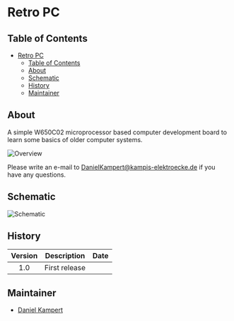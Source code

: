# Retro PC

## Table of Contents

- [Retro PC](#retro-pc)
  - [Table of Contents](#table-of-contents)
  - [About](#about)
  - [Schematic](#schematic)
  - [History](#history)
  - [Maintainer](#maintainer)

## About

A simple W650C02 microprocessor based computer development board to learn some basics of older computer systems.

![Overview](doc/img/Overview_Small.png)

Please write an e-mail to [DanielKampert@kampis-elektroecke.de](DanielKampert@kampis-elektroecke.de) if you have any questions.

## Schematic

![Schematic](Schematic.png "Schematic")

## History

| **Version**  | **Description**                            | **Date**   |
|:------------:|:------------------------------------------:|:----------:|
| 1.0          | First release                              |  |

## Maintainer

- [Daniel Kampert](DanielKampert@kampis-elektroecke.de)